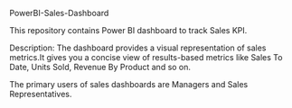 
PowerBI-Sales-Dashboard

This repository contains Power BI dashboard to track Sales KPI.

Description:
The dashboard provides a visual representation of sales metrics.It gives you a concise view of results-based metrics like Sales To Date, Units Sold, Revenue By Product and so on.

The primary users of sales dashboards are Managers and Sales Representatives.
